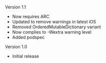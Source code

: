 Version 1.1

- Now requires ARC
- Updated to remove warnings in latest iOS
- Removed OrderedMutableDictionary variant
- Now complies to -Wextra warning level
- Added podspec

Version 1.0

- Initial release